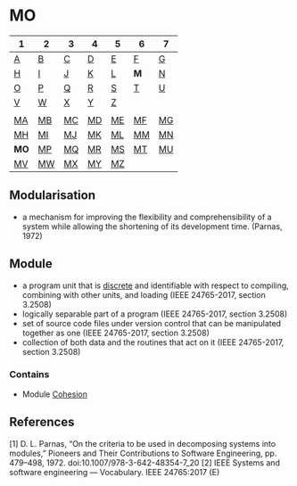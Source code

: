 # MO

| 1 | 2 | 3 | 4 | 5 | 6 | 7 |
|---|---|---|---|---|---|---|
| [A](../a/index.md) | [B](../m/index.md) | [C](../c/index.md) | [D](../d/index.md) | [E](../e/index.md) | [F](../f/index.md) | [G](../g/index.md) | 
| [H](../h/index.md) | [I](../i/index.md) | [J](../j/index.md) | [K](../k/index.md) | [L](../l/index.md) | **M** |[N](../n/index.md) | 
| [O](../o/index.md) | [P](../p/index.md) | [Q](../q/index.md) | [R](../r/index.md) | [S](../s/index.md) | [T](../t/index.md) | [U](../u/index.md) | 
| [V](../v/index.md) | [W](../w/index.md) | [X](../x/index.md) | [Y](../y/index.md) | [Z](../z/index.md) |
|   |   |   |   |   |   |   |
| [MA](ma.md) | [MB](mb.md) | [MC](mc.md) | [MD](md.md) | [ME](me.md) | [MF](mf.md) | [MG](mg.md) | 
| [MH](mh.md) | [MI](mi.md) | [MJ](mj.md) | [MK](mk.md) | [ML](ml.md) | [MM](mm.md) | [MN](mn.md) | 
| **MO** | [MP](mp.md) | [MQ](mq.md) | [MR](mr.md) | [MS](ms.md) | [MT](mt.md) | [MU](mu.md) | 
| [MV](mv.md) | [MW](mw.md) | [MX](mx.md) | [MY](my.md) | [MZ](mz.md) |

## Modularisation
- a mechanism for improving the flexibility and comprehensibility of a system while allowing the shortening of its development time. (Parnas, 1972)

## Module
- a program unit that is [discrete](https://dictionary.cambridge.org/dictionary/english/discrete) and identifiable with respect to compiling, combining with other units, and loading (IEEE 24765-2017, section 3.2508)
- logically separable part of a program (IEEE 24765-2017, section 3.2508)
- set of source code files under version control that can be manipulated together as one (IEEE 24765-2017, section 3.2508)
- collection of both data and the routines that act on it (IEEE 24765-2017, section 3.2508) 

### Contains
- Module [Cohesion](../c/co.md#module-strength)


## References
[1] D. L. Parnas, “On the criteria to be used in decomposing systems into modules,” Pioneers and Their Contributions to Software Engineering, pp. 479–498, 1972. doi:10.1007/978-3-642-48354-7_20 
[2] IEEE Systems and software engineering — Vocabulary. IEEE 24765:2017 (E)
